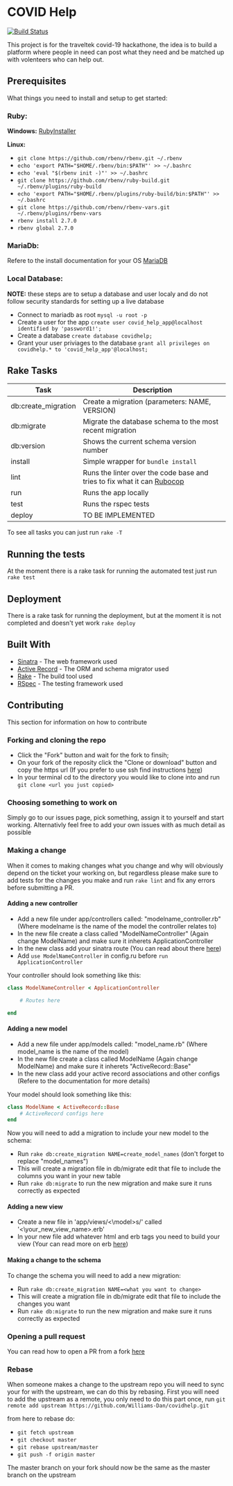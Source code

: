 
# COVID Help

[![Build Status](https://travis-ci.org/Williams-Dan/covidhelp.svg?branch=master)](https://travis-ci.org/Williams-Dan/covidhelp)

This project is for the traveltek covid-19 hackathone, the idea is to build a platform where people in need can post what they need and be matched up with volenteers who can help out.


## Prerequisites

What things you need to install and setup to get started:

### Ruby:

**Windows:** [RubyInstaller](https://rubyinstaller.org/2020/01/05/rubyinstaller-2.7.0-1-released.html)

**Linux:** 

* `git clone https://github.com/rbenv/rbenv.git ~/.rbenv`
* `echo 'export PATH="$HOME/.rbenv/bin:$PATH"' >> ~/.bashrc`
* `echo 'eval "$(rbenv init -)"' >> ~/.bashrc`
* `git clone https://github.com/rbenv/ruby-build.git ~/.rbenv/plugins/ruby-build`
* `echo 'export PATH="$HOME/.rbenv/plugins/ruby-build/bin:$PATH"' >> ~/.bashrc`
* `git clone https://github.com/rbenv/rbenv-vars.git ~/.rbenv/plugins/rbenv-vars`
* `rbenv install 2.7.0`
* `rbenv global 2.7.0`

### MariaDb:

Refere to the install documentation for your OS [MariaDB](https://mariadb.com/kb/en/getting-installing-and-upgrading-mariadb/)

### Local Database:

**NOTE:** these steps are to setup a database and user localy and do not follow security standards for setting up a live database

* Connect to mariadb as root `mysql -u root -p`
* Create a user for the app `create user covid_help_app@localhost identified by 'password1!';` 
* Create a database `create database covidhelp;`
* Grant your user priviages to the database `grant all privileges on covidhelp.* to 'covid_help_app'@localhost;`


## Rake Tasks

Task | Description
------------ | -------------
db:create_migration | Create a migration (parameters: NAME, VERSION)
db:migrate |  Migrate the database schema to the most recent migration
db:version | Shows the current schema version number
install | Simple wrapper for `bundle install`
lint | Runs the linter over the code base and tries to fix what it can [Rubocop](https://docs.rubocop.org/en/stable/)
run | Runs the app locally
test | Runs the rspec tests
deploy | TO BE IMPLEMENTED

To see all tasks you can just run `rake -T`


## Running the tests

At the moment there is a rake task for running the automated test just run `rake test`

## Deployment

There is a rake task for running the deployment, but at the moment it is not completed and doesn't yet work `rake deploy`

## Built With

* [Sinatra](http://sinatrarb.com/intro.html) - The web framework used
* [Active Record](https://www.rubydoc.info/gems/sinatra-activerecord/2.0.18) - The ORM and schema migrator used
* [Rake](https://ruby.github.io/rake/) - The build tool used
* [RSpec](https://rspec.info/documentation/) - The testing framework used

## Contributing

This section for information on how to contribute

### Forking and cloning the repo

* Click the "Fork" button and wait for the fork to finsih;
* On your fork of the reposity click the "Clone or download" button and copy the https url (If you prefer to use ssh find instructions [here](https://help.github.com/en/github/authenticating-to-github/connecting-to-github-with-ssh))
* In your terminal cd to the directory you would like to clone into and run `git clone <url you just copied>`

### Choosing something to work on

Simply go to our issues page, pick something, assign it to yourself and start working. Alternativly feel free to add your own issues with as much detail as possible

### Making a change 

When it comes to making changes what you change and why will obviously depend on the ticket your working on, but regardless please make sure to add tests for the changes you make and run `rake lint` and fix any errors before submitting a PR.

#### Adding a new controller

* Add a new file under app/controllers called: "modelname_controller.rb" (Where modelname is the name of the model the controller relates to)
* In the new file create a class called "ModelNameController" (Again change ModelName) and make sure it inherets ApplicationController
* In the new class add your sinatra route (You can read about there [here](http://sinatrarb.com/intro.html))
* Add `use ModelNameController` in config.ru before `run ApplicationController`

Your controller should look something like this:

```ruby
class ModelNameController < ApplicationController

	# Routes here

end
```

#### Adding a new model

* Add a new file under app/models called: "model_name.rb" (Where model_name is the name of the model)
* In the new file create a class called ModelName (Again change ModelName) and make sure it inherets "ActiveRecord::Base"
* In the new class add your active record associations and other configs (Refere to the documentation for more details)

Your model should look something like this:

```ruby
class ModelName < ActiveRecord::Base
	# ActiveRecord configs here
end
```

Now you will need to add a migration to include your new model to the schema:

* Run `rake db:create_migration NAME=create_model_names` (don't forget to replace "model_names")
* This will create a migration file in db/migrate edit that file to include the columns you want in your new table
* Run `rake db:migrate` to run the new migration and make sure it runs correctly as expected

#### Adding a new view

* Create a new file in 'app/views/<\model>s/' called '<\your_new_view_name>.erb'
* In your new file add whatever html and erb tags you need to build your view (Your can read more on erb [here](https://docs.ruby-lang.org/en/2.7.0/ERB.html))

#### Making a change to the schema

To change the schema you will need to add a new migration:

* Run `rake db:create_migration NAME=<what you want to change>` 
* This will create a migration file in db/migrate edit that file to include the changes you want
* Run `rake db:migrate` to run the new migration and make sure it runs correctly as expected

### Opening a pull request

You can read how to open a PR from a fork [here](https://help.github.com/en/github/collaborating-with-issues-and-pull-requests/creating-a-pull-request-from-a-fork)

### Rebase

When someone makes a change to the upstream repo you will need to sync your for with the upstream, we can do this by rebasing.
First you will need to add the upstream as a remote, you only need to do this part once, run `git remote add upstream https://github.com/Williams-Dan/covidhelp.git`

from here to rebase do:
* `git fetch upstream`
* `git checkout master`
* `git rebase upstream/master`
* `git push -f origin master`

The master branch on your fork should now be the same as the master branch on the upstream
